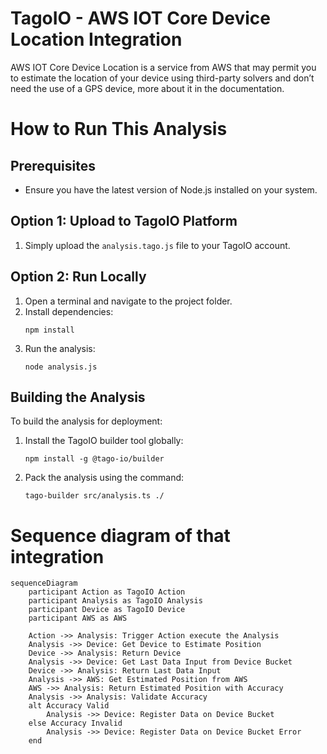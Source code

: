 # TagoIO - AWS IOT Core Device Location Integration
AWS IOT Core Device Location is a service from AWS that may permit you to estimate the location of your device using third-party solvers and don’t need the use of a GPS device, more about it in the documentation.

# How to Run This Analysis

## Prerequisites
- Ensure you have the latest version of Node.js installed on your system.

## Option 1: Upload to TagoIO Platform

1. Simply upload the `analysis.tago.js` file to your TagoIO account.

## Option 2: Run Locally

1. Open a terminal and navigate to the project folder.
2. Install dependencies:
   ```
   npm install
   ```
3. Run the analysis:
   ```
   node analysis.js
   ```

## Building the Analysis

To build the analysis for deployment:

1. Install the TagoIO builder tool globally:
   ```
   npm install -g @tago-io/builder
   ```
2. Pack the analysis using the command:
   ```
   tago-builder src/analysis.ts ./
   ```
# Sequence diagram of that integration
```mermaid
sequenceDiagram
    participant Action as TagoIO Action
    participant Analysis as TagoIO Analysis
    participant Device as TagoIO Device
    participant AWS as AWS

    Action ->> Analysis: Trigger Action execute the Analysis
    Analysis ->> Device: Get Device to Estimate Position
    Device ->> Analysis: Return Device
    Analysis ->> Device: Get Last Data Input from Device Bucket
    Device ->> Analysis: Return Last Data Input
    Analysis ->> AWS: Get Estimated Position from AWS
    AWS ->> Analysis: Return Estimated Position with Accuracy
    Analysis ->> Analysis: Validate Accuracy
    alt Accuracy Valid
        Analysis ->> Device: Register Data on Device Bucket
    else Accuracy Invalid
        Analysis ->> Device: Register Data on Device Bucket Error
    end
```
